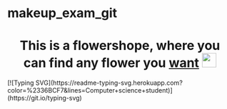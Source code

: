 # makeup_exam_git
<h1 align="center">This is a flowershope, where you can find any flower you <a href="https://daniilshat.ru/" target="_blank">want</a> 
<img src="https://github.com/blackcater/blackcater/raw/main/images/Hi.gif" height="32"/></h1>
[![Typing SVG](https://readme-typing-svg.herokuapp.com?color=%2336BCF7&lines=Computer+science+student)](https://git.io/typing-svg)
